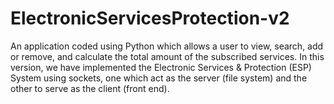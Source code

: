 # ElectronicServicesProtection-v2
An application coded using Python which allows a user to view, search, add or remove, and calculate the total amount of the subscribed services. In this version, we have implemented the Electronic Services &amp; Protection (ESP) System using sockets, one which act as the server (file system) and the other to serve as the client (front end).
